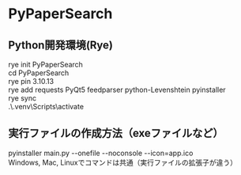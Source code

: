 # PyPaperSearch
## Python開発環境(Rye)
rye init PyPaperSearch<br>
cd PyPaperSearch<br>
rye pin 3.10.13<br>
rye add requests PyQt5 feedparser python-Levenshtein pyinstaller<br>
rye sync<br>
.\\.venv\Scripts\activate<br>

## 実行ファイルの作成方法（exeファイルなど）
pyinstaller main.py --onefile --noconsole --icon=app.ico<br>
Windows, Mac, Linuxでコマンドは共通（実行ファイルの拡張子が違う）
